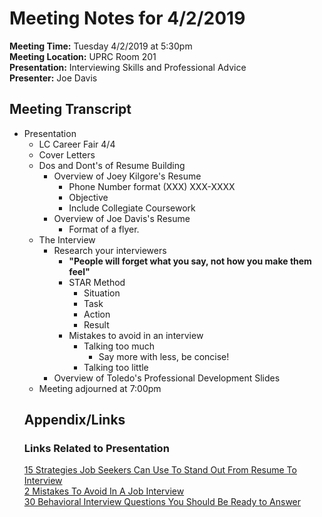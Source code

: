 # Meeting Notes for 4/2/2019    
**Meeting Time:** Tuesday 4/2/2019 at 5:30pm  
**Meeting Location:** UPRC Room 201   
**Presentation:** Interviewing Skills and Professional Advice  
**Presenter:** Joe Davis
## Meeting Transcript   
* Presentation    
  * LC Career Fair 4/4
  * Cover Letters
  * Dos and Dont's of Resume Building
    * Overview of Joey Kilgore's Resume
      * Phone Number format (XXX) XXX-XXXX
      * Objective
      * Include Collegiate Coursework
    * Overview of Joe Davis's Resume
      * Format of a flyer.
  * The Interview
    * Research your interviewers
		* **"People will forget what you say, not how you make them feel"**
		* STAR Method
			* Situation
			* Task
			* Action
			* Result
		* Mistakes to avoid in an interview
			* Talking too much
				* Say more with less, be concise!
			* Talking too little
	* Overview of Toledo's Professional Development Slides
  * Meeting adjourned at 7:00pm   
  ## Appendix/Links   
  ### Links Related to Presentation
  [15 Strategies Job Seekers Can Use To Stand Out From Resume To Interview](https://www.forbes.com/sites/forbeshumanresourcescouncil/2019/03/08/15-strategies-job-seekers-can-use-to-stand-out-from-resume-to-interview/#72089d3f2138https://www.forbes.com/sites/forbeshumanresourcescouncil/2019/03/08/15-strategies-job-seekers-can-use-to-stand-out-from-resume-to-interview/#72089d3f2138)   
  [2 Mistakes To Avoid In A Job Interview](https://www.forbes.com/sites/ashiraprossack1/2019/03/30/mistakes-to-avoid-job-interview/#4cc8a7516373)   
  [30 Behavioral Interview Questions You Should Be Ready to Answer](https://www.themuse.com/advice/30-behavioral-interview-questions-you-should-be-ready-to-answer)   
  
